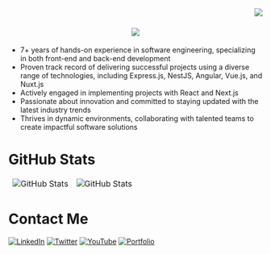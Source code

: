 <img align="right" src="https://visitor-badge.laobi.icu/badge?page_id=hbsoftco.hbsoftco" />

<h1 align="center">
    <img src="https://readme-typing-svg.herokuapp.com/?font=Righteous&size=35&center=true&vCenter=true&width=500&height=70&duration=4000&lines=Hi+There!+👋;+I'm+Hossein+Bajan!;" />
</h1>

<!-- <h3>A passionate full-stack web developer from Netherlands</h3> -->

* 7+ years of hands-on experience in software engineering, specializing in both front-end and back-end development
* Proven track record of delivering successful projects using a diverse range of technologies, including Express.js, NestJS, Angular, Vue.js, and Nuxt.js
* Actively engaged in implementing projects with React and Next.js
* Passionate about innovation and committed to staying updated with the latest industry trends
* Thrives in dynamic environments, collaborating with talented teams to create impactful software solutions


# GitHub Stats
<table align="center" border="0" cellpadding="0" cellspacing="0">
  <thead>
    <tr>
      <td>
        <img
          src="https://github-readme-stats.vercel.app/api?username=hbsoftco&show_icons=true&locale=en&theme=tokyonight&count_private=true"
          alt="GitHub Stats"
        />
      </td>
      <td>
        <img
          src="https://streak-stats.demolab.com/?user=hbsoftco&theme=tokyonight"
          alt="GitHub Stats"
        />
      </td>
    </tr>
  </thead>
</table>

# Contact Me
[![LinkedIn](https://img.shields.io/badge/linkedin-%230077B5.svg?style=for-the-badge&logo=linkedin&logoColor=white)](https://www.linkedin.com/in/hbsoftco/) [![Twitter](https://img.shields.io/badge/Twitter-%231DA1F2.svg?style=for-the-badge&logo=Twitter&logoColor=white)](https://twitter.com/hbsoftco) [![YouTube](https://img.shields.io/badge/YouTube-%23FF0000.svg?style=for-the-badge&logo=YouTube&logoColor=white)](https://www.youtube.com/c/HosseinBajan) [![Portfolio](https://img.shields.io/badge/Portfolio-FF5722?style=for-the-badge&logo=todoist&logoColor=white)](https://salesp07.github.io)

